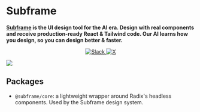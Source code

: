 # Subframe

**[Subframe](https://subframe.com) is the UI design tool for the AI era. Design with real components and receive production-ready React & Tailwind code. Our AI learns how you design, so you can design better & faster.**

<p align="center">
  <a href="https://join.slack.com/t/subframecommunity/shared_invite/zt-2gcv0nlow-qO_3pM3ZfNVGXZTWHVfwVw">
    <img src="https://img.shields.io/badge/Slack-join-8F87F7?logo=slack" alt="Slack" />    
  </a>
  <a href="https://twitter.com/SubframeApp">
    <img src="https://img.shields.io/twitter/url?url=https%3A%2F%2Ftwitter.com%2FSubframeApp&label=subframe" alt="X" />
  </a>
</p>

<img src="https://www.subframe.com/_next/image?url=%2Fimages%2Fvideo-placeholder.webp&w=3840&q=75&dpl=dpl_1HwPoC3P3oUziQC2gSjZ5yybVFDA" />

## Packages

- `@subframe/core`: a lightweight wrapper around Radix's headless components. Used by the Subframe design system.
